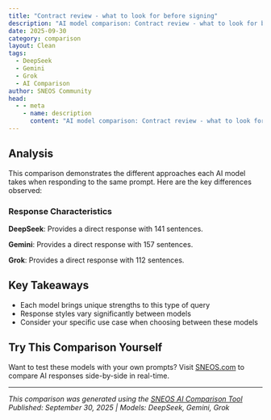 ```yaml
---
title: "Contract review - what to look for before signing"
description: "AI model comparison: Contract review - what to look for before signing..."
date: 2025-09-30
category: comparison
layout: Clean
tags:
  - DeepSeek
  - Gemini
  - Grok
  - AI Comparison
author: SNEOS Community
head:
  - - meta
    - name: description
      content: "AI model comparison: Contract review - what to look for before signing..."
---
```


<ChatComparison
  title="Contract review - what to look for before signing"
  prompt="Contract review - what to look for before signing"
  :responses='{
    "DeepSeek": "Of course. Reviewing a contract is a critical skill, whether you\u0027re an individual, a small business owner, or part of a large corporation. Signing a contract without understanding it can lead to significant financial loss, legal disputes, and unwanted obligations.\n\nHere is a comprehensive guide on what to look for before you sign, broken down into a step-by-step process and key clause analysis.\n\n---\n\n### **The Golden Rule of Contract Review**\n\n\u003E **If you don\u0027t understand it, don\u0027t sign it.** Always seek professional legal advice for high-value, complex, or high-risk agreements. This guide is for informational purposes and is not a substitute for legal counsel.\n\n---\n\n### **Step 1: The Big Picture \u0026 Fundamental Questions**\n\nBefore diving into the legalese, start with the fundamentals.\n\n1.  **Who are the Parties?**\n    *   Are the legal names and addresses correct?\n    *   Are you sure the entity you\u0027re contracting with is legitimate and has the authority to enter the agreement?\n\n2.  **What is the Core Purpose?**\n    *   In one sentence, what is this contract meant to achieve? Does the document accurately reflect that understanding?\n    *   Does it cover the entire scope of your verbal agreement? If not, it needs to be revised.\n\n3.  **What are the Key Obligations?**\n    *   What exactly are *you* required to do? (e.g., deliver a software build, pay $X, provide consulting services).\n    *   What exactly is the *other party* required to do? Be specific.\n\n---\n\n### **Step 2: The \u0022Devil in the Details\u0022 - Key Clauses to Scrutinize**\n\nThis is the core of the contract review. Pay close attention to these common clauses.\n\n#### **1. Payment Terms**\n*   **Amount and Schedule:** Is the price, rate, or fee clearly stated? *When* is payment due? (e.g., upon signing, upon completion, net 30, 50% upfront).\n*   **Expenses:** Who pays for expenses? Are they capped? Do they require pre-approval?\n*   **Late Fees:** Are there penalties for late payment? Are they reasonable and enforceable in your jurisdiction?\n\n#### **2. Term and Termination**\n*   **Duration:** How long does the contract last? (e.g., one year, month-to-month, until project completion).\n*   **Renewal:** Does it auto-renew? If so, what is the notice period to stop renewal? (e.g., \u002230 days written notice prior to the anniversary date\u0022).\n*   **Termination for Cause:** Under what conditions can either party terminate the contract? (e.g., breach of contract, insolvency). Is there a \u0022cure period\u0022 to fix a breach before termination?\n*   **Termination for Convenience:** Can you terminate the contract *for any reason*? This is a valuable clause to have, often requiring a 30-90 day notice.\n\n#### **3. Scope of Work / Deliverables**\n*   **Specificity:** This should be extremely detailed, often in an appendix or Statement of Work (SOW). Vague language like \u0022provide marketing services\u0022 is a red flag.\n*   **Timeline:** Are there specific deadlines and milestones? Are they realistic?\n*   **Change Process:** Is there a procedure for changing the scope? (A formal \u0022Change Order\u0022 process prevents \u0022scope creep\u0022).\n\n#### **4. Confidentiality Clause**\n*   **Definition:** What information is considered \u0022confidential\u0022? Is it too broad?\n*   **Duration:** How long does the confidentiality obligation last? (2-5 years is common; \u0022in perpetuity\u0022 is very restrictive).\n*   **Exclusions:** Does it allow for information that is publicly available or already known to you?\n\n#### **5. Intellectual Property (IP) Ownership**\n*   **This is crucial for service, creative, and software contracts.**\n*   **Who owns what?** If you are hiring a developer to create software for you, you must have a clause stating that you own the \u0022work for hire.\u0022 Without it, *they* may retain ownership.\n*   **Background IP:** Ensure the contract states that each party retains ownership of the IP they brought into the project.\n*   **Licenses:** If you\u0027re granting a license to use your IP, is it exclusive? What is the scope, territory, and duration?\n\n#### **6. Indemnification**\n*   This is a risk-shifting clause. It means one party agrees to pay for the other party\u0027s losses, damages, or legal costs if a specific thing goes wrong.\n*   **Example:** \u0022Client shall indemnify Contractor against any claims arising from content provided by Client.\u0022\n*   **Look for:** Is it mutual (both ways) or one-sided? Is the scope of what you\u0027re indemnifying them for fair and within your control?\n\n#### **7. Limitation of Liability**\n*   This clause caps the amount of money one party can be sued for.\n*   **Look for:** The cap is often related to the contract value (e.g., \u0022liability shall not exceed the fees paid in the 12 months preceding the claim\u0022).\n*   **Watch out for:** Clauses that completely exclude \u0022consequential, indirect, or punitive damages\u0022 (e.g., lost profits). This is standard but important to note, as it significantly limits your potential recovery.\n\n#### **8. Warranties and Representations**\n*   These are promises of fact.\n*   **Example:** \u0022Each party warrants that it has the power to enter this agreement.\u0022 \u0022The Contractor warrants that its work will be free from defects for one year.\u0022\n*   **Look for:** What specific promises are being made? Are they true?\n\n#### **9. Boilerplate Clauses (They Matter!)**\n*   **Governing Law \u0026 Jurisdiction:** Which state/country\u0027s laws will govern the contract? Where will lawsuits be filed? Try to have this in your home jurisdiction.\n*   **Dispute Resolution:** Does it require mediation or arbitration before a lawsuit? Arbitration can be faster and cheaper but may limit your rights.\n*   **Assignment:** Can the other party transfer the contract to another company (e.g., if they are acquired) without your consent? It\u0027s better to require \u0022written consent not to be unreasonably withheld.\u0022\n*   **Entire Agreement (Merger Clause):** This states that the written contract is the entire agreement, superseding all previous discussions. **This is why you must get every promise in writing.**\n\n#### **10. Signatures**\n*   **Authority:** Is the person signing on behalf of the other company authorized to do so? For corporations, this is typically a Director or Officer.\n\n---\n\n### **Step 3: Practical Checklist \u0026 Action Plan**\n\n*   [ ] **Read it. All of it.** No skipping the boring parts.\n*   [ ] **Mark it up.** Use a red pen or \u0022Track Changes.\u0022 Note any questions, unclear sections, or points of negotiation.\n*   [ ] **Fill in ALL blanks.** Do not leave any blanks (e.g., dates, amounts, percentages). Draw lines through blanks that are not used.\n*   [ ] **Verify Appendices \u0026 Exhibits.** Ensure all referenced documents (SOWs, specifications, etc.) are attached and correct.\n*   [ ] **Negotiate.** A contract is often a starting point for negotiation. Prioritize your \u0022must-haves\u0022 vs. \u0022nice-to-haves.\u0022\n*   [ ] **Get it in Writing.** All final agreements and clarifications must be reflected in the final, signed document.\n*   [ ] **Keep a Signed Copy.** Store a fully executed (signed by all parties) copy in a safe place.\n\n### **When to Absolutely Hire a Lawyer**\n\nYou should strongly consider hiring a lawyer for:\n*   **High-stakes agreements** (large sums of money, long-term commitments).\n*   **Contracts that create significant liability or risk.**\n*   **Complex agreements** involving intellectual property, joint ventures, or real estate.\n*   **Any contract you fundamentally do not understand.**\n\nBy following this structured approach, you can confidently review contracts, identify potential risks, and ensure the agreement you sign truly reflects your understanding and protects your interests.",
    "Gemini": "Okay, let\u0027s break down what to look for before signing a contract. This is a crucial step to protect your interests and avoid future headaches.  I\u0027ll cover the key areas and provide a checklist approach.\n\n**I.  Understanding the Basics**\n\n*   **Read the Entire Document:** This seems obvious, but it\u0027s the most important step. Don\u0027t skim. Read every word, including the fine print, attachments, and exhibits.\n*   **Don\u0027t Be Afraid to Ask Questions:** If you don\u0027t understand something, ask for clarification.  It\u0027s better to ask upfront than to regret it later. Get the answers in writing if possible.\n*   **Never Assume:** Don\u0027t assume something is included if it\u0027s not explicitly stated in the contract.\n*   **Seek Legal Advice (Highly Recommended):**  For any significant contract (financial, business, real estate, etc.), it\u0027s *always* a good idea to have an attorney review it.  They can identify potential problems you might miss and advise you on how to negotiate better terms.  This is an investment that can save you a lot of money and stress in the long run.\n\n**II. Key Areas to Review and a Checklist Approach**\n\nHere\u0027s a breakdown of the essential elements, framed as questions you should be asking yourself as you read the contract.\n\n**1. Parties Involved:**\n\n*   **Who are the parties?** Are the names and addresses of all parties (individuals or companies) accurate and complete?\n*   **Are you contracting with the right entity?** If it\u0027s a business, verify its legal structure (e.g., LLC, corporation) and that the person signing has the authority to bind the company.\n\n**2. Scope of Work/Services/Goods:**\n\n*   **What exactly is being provided?** Is there a clear and detailed description of the goods, services, or work to be performed?  Avoid vague language.\n*   **Are there specifications or standards?**  Are there specific requirements, quality standards, or performance metrics that must be met?  If so, are they clearly defined?\n*   **What is *not* included?**  It\u0027s often helpful to clarify what is *not* part of the agreement to avoid misunderstandings.\n*   **Timeline/Schedule:**  Are there deadlines or milestones?  Are they realistic and achievable? What happens if deadlines are missed?\n\n**3. Payment Terms:**\n\n*   **How much will it cost?** Is the price clearly stated? Is it a fixed price, hourly rate, or some other arrangement?\n*   **When is payment due?**  What is the payment schedule (e.g., upfront, monthly, upon completion)?\n*   **What are the acceptable methods of payment?**\n*   **Are there late payment penalties or interest charges?** What are the consequences of not paying on time?\n*   **Are there any other fees or expenses?**  Are there hidden costs, such as travel expenses, materials, or taxes?\n*   **What happens if the scope of work changes?**  Is there a process for handling change orders and adjusting the price?\n\n**4. Term and Termination:**\n\n*   **How long does the contract last?** What is the start date and end date (if applicable)?  Is it a fixed term or an ongoing agreement?\n*   **How can the contract be terminated?**  What are the grounds for termination by either party (e.g., breach of contract, convenience)?\n*   **What are the consequences of termination?**  What happens to payments already made?  Are there any penalties for early termination?\n*   **Is there a renewal clause?**  Does the contract automatically renew?  If so, what are the terms of renewal?\n*   **Notice Period:**  How much notice is required to terminate the agreement?\n\n**5. Intellectual Property (if applicable):**\n\n*   **Who owns the intellectual property?**  Who owns the copyright, trademarks, patents, or other intellectual property created during the contract?  Is it assigned to one party or jointly owned?\n*   **Are there licensing provisions?**  Does one party grant the other a license to use its intellectual property?  What are the terms of the license?\n*   **Confidentiality:** Are there clauses protecting confidential information?\n\n**6. Confidentiality and Data Protection:**\n\n*   **What information is considered confidential?**  Be specific about what constitutes confidential information.\n*   **How will confidential information be protected?**  Are there security measures in place to prevent unauthorized disclosure?\n*   **What happens to confidential information upon termination?**\n*   **Data privacy:** Does the contract comply with applicable data privacy laws (e.g., GDPR, CCPA)?\n\n**7. Liability and Indemnification:**\n\n*   **Who is responsible for what?**  What are the responsibilities of each party?\n*   **What are the limitations of liability?**  Does the contract limit the amount of damages that one party can recover from the other?\n*   **Indemnification:**  Does one party agree to indemnify (protect) the other from certain losses or claims?  This is a crucial clause that should be carefully reviewed.  Understand the scope of the indemnity.\n\n**8. Warranties (if applicable):**\n\n*   **What warranties are being provided?**  Does the seller guarantee the quality of the goods or services?\n*   **What is the duration of the warranty?**  How long does the warranty last?\n*   **What are the remedies for breach of warranty?**  What can the buyer do if the goods or services are defective?\n*   **Are there any disclaimers of warranties?**  Does the contract exclude any implied warranties?\n\n**9. Dispute Resolution:**\n\n*   **How will disputes be resolved?**  Will disputes be resolved through negotiation, mediation, arbitration, or litigation?\n*   **What is the governing law?**  Which state\u0027s or country\u0027s laws will govern the contract?\n*   **What is the venue for disputes?**  Where will lawsuits be filed?\n*   **Are there any provisions for attorneys\u0027 fees?**  Will the losing party be required to pay the winning party\u0027s attorneys\u0027 fees?\n\n**10. Force Majeure:**\n\n*   **What events are considered \u0022force majeure\u0022?**  These are events beyond the control of the parties (e.g., natural disasters, war, terrorism) that may excuse performance.\n*   **What happens if a force majeure event occurs?**  Does the contract suspend performance, terminate the contract, or provide some other remedy?\n\n**11. Assignment:**\n\n*   **Can the contract be assigned to another party?**  Can one party transfer its rights and obligations under the contract to someone else?\n*   **Does assignment require consent?**  Does the other party have to approve the assignment?\n\n**12. Entire Agreement (Integration Clause):**\n\n*   **Does the contract state that it is the entire agreement between the parties?**  This clause prevents parties from relying on prior agreements or representations that are not included in the contract.  Make sure everything you\u0027ve agreed to is *in* the contract.\n\n**III. Before You Sign: A Final Checklist**\n\n*   [ ] **I have read the entire contract carefully.**\n*   [ ] **I understand all the terms and conditions.**\n*   [ ] **All blanks are filled in, and there are no unanswered questions.**\n*   [ ] **All attachments and exhibits are included and reviewed.**\n*   [ ] **The contract accurately reflects our agreement.**\n*   [ ] **I have sought legal advice (if necessary/recommended).**\n*   [ ] **I am comfortable with the risks and obligations.**\n*   [ ] **I have kept a copy of the contract for my records.**\n\n**IV. Negotiation Tips**\n\n*   **Don\u0027t be afraid to negotiate.**  Most contracts are negotiable.\n*   **Identify your priorities.**  What are the most important terms to you?\n*   **Be clear and specific about your needs.**\n*   **Get everything in writing.**  Oral agreements are difficult to enforce.\n*   **Consider your bargaining power.**  How much leverage do you have?\n*   **Be willing to walk away.**  If the terms are unacceptable, it\u0027s better to walk away than to sign a bad deal.\n\n**V. Red Flags to Watch Out For**\n\n*   **Vague or ambiguous language.**\n*   **Terms that are heavily weighted in favor of the other party.**\n*   **Excessive limitations of liability.**\n*   **Unclear payment terms.**\n*   **Automatic renewal clauses that you don\u0027t want.**\n*   **Clauses that you don\u0027t understand.**\n*   **Pressure to sign quickly without adequate time to review.**\n\nBy carefully reviewing these areas and asking the right questions, you can protect yourself and make informed decisions before signing any contract. Remember, prevention is always better (and cheaper) than cure! Good luck!\n",
    "Grok": "Reviewing a contract before signing is a critical step to ensure that you fully understand the terms, obligations, and potential risks involved. A thorough contract review can help you avoid misunderstandings, legal disputes, or unfavorable commitments. Below is a detailed guide on what to look for when reviewing a contract:\n\n---\n\n### 1. Understand the Purpose and Scope of the Contract\n   - **What is the contract for?** Ensure the contract clearly defines its purpose (e.g., purchase, service agreement, employment, lease, etc.).\n   - **Does it cover everything discussed?** Compare the contract to any prior verbal or written agreements. If something is missing or different, address it before signing.\n   - **Parties involved:** Confirm that all parties (individuals or entities) are correctly identified with their legal names, addresses, and contact details.\n\n---\n\n### 2. Key Terms and Conditions\n   - **Obligations and Responsibilities:** Understand what you are agreeing to do and what the other party is obligated to do. Look for specific deliverables, timelines, and performance standards.\n   - **Payment Terms:** If applicable, review the amount, method, and timing of payments. Look for penalties for late payments or incentives for early payments.\n   - **Duration and Termination:** Check the start and end dates of the contract. Understand how the contract can be terminated (e.g., notice period, termination fees, or conditions for early termination).\n   - **Renewal Clauses:** Look for automatic renewal provisions. Are you okay with the contract extending without explicit consent?\n\n---\n\n### 3. Rights and Ownership\n   - **Intellectual Property (IP):** If the contract involves creative work, software, or inventions, clarify who owns the IP rights. Ensure you\u2019re not unknowingly transferring ownership of your work.\n   - **Confidentiality:** Look for non-disclosure agreements (NDAs) or confidentiality clauses to protect sensitive information. Ensure they are fair and reciprocal if applicable.\n   - **Exclusivity:** Check if the contract restricts you from working with others or engaging in similar activities. Exclusivity clauses can limit your freedom.\n\n---\n\n### 4. Risk Allocation and Liability\n   - **Indemnification:** Check clauses that protect one party from legal claims or losses caused by the other. Ensure the indemnification terms are reasonable and not overly one-sided.\n   - **Limitation of Liability:** Look for caps on damages or disclaimers of certain liabilities. Be aware of what risks you\u2019re accepting.\n   - **Warranties and Guarantees:** Understand what assurances are being made about products, services, or performance. Are there disclaimers that void these warranties?\n   - **Insurance Requirements:** Check if you\u2019re required to maintain specific types or levels of insurance during the contract term.\n\n---\n\n### 5. Dispute Resolution and Governing Law\n   - **Dispute Resolution:** Look for clauses on how disputes will be handled (e.g., mediation, arbitration, or litigation). Arbitration clauses may limit your right to sue in court.\n   - **Governing Law:** Identify which state or country\u2019s laws will apply to the contract. This can impact how disputes are resolved and what rights you have.\n   - **Venue/Jurisdiction:** Check where legal actions must be filed. A venue far away from you could be inconvenient or costly.\n\n---\n\n### 6. Penalties and Consequences\n   - **Breach of Contract:** Understand what constitutes a breach and the consequences (e.g., financial penalties, termination, or legal action).\n   - **Force Majeure:** Look for clauses that excuse performance due to unforeseen events (e.g., natural disasters, pandemics). Ensure these are clearly defined and fair.\n   - **Late or Non-Performance Penalties:** Check for penalties if deadlines or obligations are not met. Are they reasonable?\n\n---\n\n### 7. Hidden or Unfavorable Clauses\n   - **Non-Compete Clauses:** If present, ensure restrictions on future work or business activities are reasonable in scope, duration, and geography.\n   - **Automatic Renewals or Evergreen Clauses:** These can lock you into a contract longer than intended. Look for opt-out provisions.\n   - **Unilateral Amendments:** Beware of clauses allowing the other party to change terms without your consent.\n   - **Waivers:** Ensure the contract doesn\u2019t waive important rights (e.g., right to sue for certain damages).\n\n---\n\n### 8. Clarity and Ambiguity\n   - **Clear Language:** Ensure the contract is written in plain, understandable language. If terms are vague or confusing, seek clarification or rewording.\n   - **Defined Terms:** Check that key terms are clearly defined (e.g., \u201Cservices,\u201D \u201Cdeliverables,\u201D or \u201Cconfidential information\u201D).\n   - **Internal Consistency:** Look for contradictions or inconsistencies between different sections of the contract.\n\n---\n\n### 9. Appendices, Exhibits, and Referenced Documents\n   - **Attachments:** Review any schedules, appendices, or exhibits attached to the contract. They are often legally binding and may contain critical details (e.g., pricing schedules, scope of work).\n   - **Referenced Policies or Terms:** If the contract refers to external policies (e.g., terms of service, employee handbooks), request and review those documents.\n\n---\n\n### 10. Exit Strategy\n   - **Termination Rights:** Understand how and under what conditions you can exit the contract. Are there fees or penalties for ending it early?\n   - **Post-Termination Obligations:** Check for ongoing responsibilities after the contract ends (e.g., confidentiality, non-compete, or return of property).\n\n---\n\n### 11. Seek Professional Help\n   - **Legal Advice:** If the contract is complex, involves significant money, or has long-term implications, consult a lawyer to review it. They can spot issues you might miss and help negotiate better terms.\n   - **Industry Experts:** For specialized contracts (e.g., construction, tech, or real estate), consider consulting someone with industry-specific knowledge.\n\n---\n\n### 12. Negotiation Opportunities\n   - **Unfair Terms:** If any terms seem unreasonable or overly favorable to the other party, don\u2019t hesitate to negotiate. Contracts are often drafted to benefit the party who wrote them.\n   - **Clarifications:** Request written clarification for ambiguous terms or addendums to address missing points.\n   - **Strikeout/Additions:** If allowed, strike out unfavorable terms and add provisions that protect your interests (with mutual agreement).\n\n---\n\n### 13. Final Checks Before Signing\n   - **Read Every Page:** Don\u2019t skip over \u201Cboilerplate\u201D language or fine print. These sections often contain critical clauses.\n   - **Confirm Dates and Signatures:** Ensure all dates are accurate, and don\u2019t sign until all parties have agreed to the final version.\n   - **Keep a Copy:** Retain a fully executed copy of the contract (signed by all parties) for your records.\n   - **Understand Consequences:** Be confident that you can fulfill your obligations and are comfortable with the risks.\n\n---\n\n### Red Flags to Watch For\n   - Pressure to sign quickly without adequate review time.\n   - Verbal promises not reflected in the written contract.\n   - Missing or incomplete sections (e.g., blank spaces for key terms).\n   - One-sided terms that heavily favor the other party.\n   - Clauses that seem overly restrictive or punitive.\n\nBy carefully reviewing a contract with these considerations in mind, you can protect your interests and ensure a fair agreement. If you\u2019re unsure about any aspect, don\u2019t hesitate to seek professional guidance before signing."
  }'
  published-date="22:46"
/>

## Analysis

This comparison demonstrates the different approaches each AI model takes when responding to the same prompt. Here are the key differences observed:

### Response Characteristics

**DeepSeek**: Provides a direct response with 141 sentences. 

**Gemini**: Provides a direct response with 157 sentences. 

**Grok**: Provides a direct response with 112 sentences. 

## Key Takeaways

- Each model brings unique strengths to this type of query
- Response styles vary significantly between models
- Consider your specific use case when choosing between these models

## Try This Comparison Yourself

Want to test these models with your own prompts? Visit [SNEOS.com](https://sneos.com) to compare AI responses side-by-side in real-time.

---

*This comparison was generated using the [SNEOS AI Comparison Tool](https://sneos.com)*
*Published: September 30, 2025 | Models: DeepSeek, Gemini, Grok*
